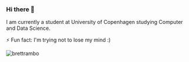 ### Hi there 👋

I am currently a student at University of Copenhagen studying Computer and Data Science. 
 
 ⚡ Fun fact: I'm trying not to lose my mind :)
 
![brettrambo](https://user-images.githubusercontent.com/79802312/171212191-b6b1058e-3647-4c54-96c6-55383a1a322d.gif)


